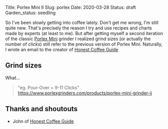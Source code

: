 Title: Porlex Mini II
Slug: porlex
Date: 2020-03-28
Status: draft
Garden_status: seedling

So I've been slowly getting into coffee lately. Don't get me wrong, I'm still quite new. That's
precisely the reason I try and use recipes and charts made by experts (at least to me). But after
getting myself a second iteration of the classic [Porlex Mini](https://www.porlexgrinders.com/)
grinder I realized grind sizes (or actually the number of *clicks*) still refer to the previous
version of Porlex Mini. Naturally, I wrote an email to the creator of [Honest Coffee Guide](https://honestcoffeeguide.com/)

## Grind sizes

What...

> "eg. Pour-Over = 9-11 Clicks"
> https://www.porlexgrinders.com/products/porlex-mini-grinder-ii

## Thanks and shoutouts

- John of [Honest Coffee Guide](https://honestcoffeeguide.com/)
